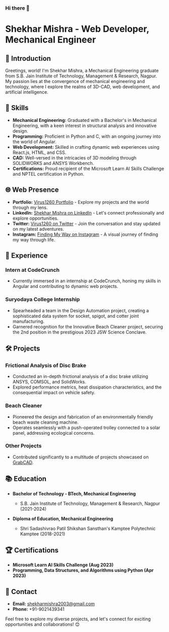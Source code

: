 ### Hi there 👋

# Shekhar Mishra - Web Developer, Mechanical Engineer

## 👋 Introduction

Greetings, world! I'm Shekhar Mishra, a Mechanical Engineering graduate from S.B. Jain Institute of Technology, Management & Research, Nagpur. My passion lies at the convergence of mechanical engineering and technology, where I explore the realms of 3D-CAD, web development, and artificial intelligence.

## 🔧 Skills

- **Mechanical Engineering:** Graduated with a Bachelor's in Mechanical Engineering, with a keen interest in structural analysis and innovative design.
- **Programming:** Proficient in Python and C, with an ongoing journey into the world of Angular.
- **Web Development:** Skilled in crafting dynamic web experiences using React.js, HTML, and CSS.
- **CAD:** Well-versed in the intricacies of 3D modeling through SOLIDWORKS and ANSYS Workbench.
- **Certifications:** Proud recipient of the Microsoft Learn AI Skills Challenge and NPTEL certification in Python.

## 🌐 Web Presence

- **Portfolio:** [Virus1260 Portfolio](https://virus1260.vercel.app/) - Explore my projects and the world through my lens.
- **LinkedIn:** [Shekhar Mishra on LinkedIn](https://www.linkedin.com/in/virus1260) - Let's connect professionally and explore opportunities.
- **Twitter:** [Virus1260 on Twitter](https://twitter.com/virus12601) - Join the conversation and stay updated on my latest adventures.
- **Instagram:** [Finding My Way on Instagram](https://www.instagram.com/virus.1260/) - A visual journey of finding my way through life.

## 🚀 Experience

### Intern at CodeCrunch
- Currently immersed in an internship at CodeCrunch, honing my skills in Angular and contributing to dynamic web projects.

### Suryodaya College Internship
- Spearheaded a team in the Design Automation project, creating a sophisticated data system for socket, spigot, and cotter joint manufacturing.
- Garnered recognition for the Innovative Beach Cleaner project, securing the 2nd position in the prestigious 2023 JSW Science Conclave.

## 🛠️ Projects

### Frictional Analysis of Disc Brake
- Conducted an in-depth frictional analysis of a disc brake utilizing ANSYS, COMSOL, and SolidWorks.
- Explored performance metrics, heat dissipation characteristics, and the consequential impact on vehicle safety.

### Beach Cleaner
- Pioneered the design and fabrication of an environmentally friendly beach waste cleaning machine.
- Operates seamlessly with a push-operated trolley connected to a solar panel, addressing ecological concerns.

### Other Projects
- Contributed significantly to a multitude of projects showcased on [GrabCAD](https://grabcad.com/virus1260/models).

## 📚 Education

- **Bachelor of Technology - BTech, Mechanical Engineering**
  - S.B. Jain Institute of Technology, Management & Research, Nagpur (2021-2024)

- **Diploma of Education, Mechanical Engineering**
  - Shri Sadashivrao Patil Shikshan Sansthan's Kamptee Polytechnic Kamptee (2018-2021)

## 🏆 Certifications

- **Microsoft Learn AI Skills Challenge (Aug 2023)**
- **Programming, Data Structures, and Algorithms using Python (Apr 2023)**

## 📱 Contact

- **Email:** shekharmishra2003@gmail.com
- **Phone:** +91-9021439341

Feel free to explore my diverse projects, and let's connect for exciting opportunities and collaborations! 😊


<!--
**Virus1260/Virus1260** is a ✨ _special_ ✨ repository because its `README.md` (this file) appears on your GitHub profile.

Here are some ideas to get you started:

- 🔭 I’m currently working on ...
- 🌱 I’m currently learning ...
- 👯 I’m looking to collaborate on ...
- 🤔 I’m looking for help with ...
- 💬 Ask me about ...
- 📫 How to reach me: ...
- 😄 Pronouns: ...
- ⚡ Fun fact: ...
-->
